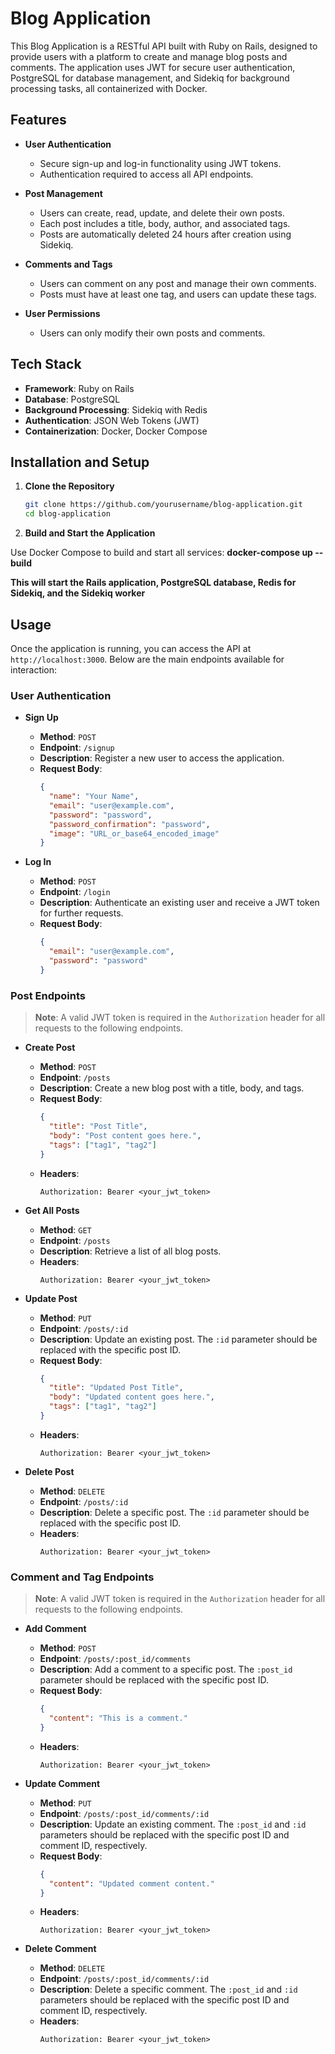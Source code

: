 # Blog Application

This Blog Application is a RESTful API built with Ruby on Rails, designed to provide users with a platform to create and manage blog posts and comments. The application uses JWT for secure user authentication, PostgreSQL for database management, and Sidekiq for background processing tasks, all containerized with Docker.

## Features

- **User Authentication**
  - Secure sign-up and log-in functionality using JWT tokens.
  - Authentication required to access all API endpoints.
  
- **Post Management**
  - Users can create, read, update, and delete their own posts.
  - Each post includes a title, body, author, and associated tags.
  - Posts are automatically deleted 24 hours after creation using Sidekiq.

- **Comments and Tags**
  - Users can comment on any post and manage their own comments.
  - Posts must have at least one tag, and users can update these tags.

- **User Permissions**
  - Users can only modify their own posts and comments.

## Tech Stack

- **Framework**: Ruby on Rails
- **Database**: PostgreSQL
- **Background Processing**: Sidekiq with Redis
- **Authentication**: JSON Web Tokens (JWT)
- **Containerization**: Docker, Docker Compose


## Installation and Setup

1. **Clone the Repository**

   ```bash
   git clone https://github.com/yourusername/blog-application.git
   cd blog-application
   
2. **Build and Start the Application**

  Use Docker Compose to build and start all services: **docker-compose up --build**
  
  **This will start the Rails application, PostgreSQL database, Redis for Sidekiq, and the Sidekiq worker**
  


## Usage

Once the application is running, you can access the API at `http://localhost:3000`. Below are the main endpoints available for interaction:

### User Authentication

- **Sign Up**  
  - **Method**: `POST`
  - **Endpoint**: `/signup`
  - **Description**: Register a new user to access the application.
  - **Request Body**:  
    ```json
    {
      "name": "Your Name",
      "email": "user@example.com",
      "password": "password",
      "password_confirmation": "password",
      "image": "URL_or_base64_encoded_image"
    }
    ```

- **Log In**  
  - **Method**: `POST`
  - **Endpoint**: `/login`
  - **Description**: Authenticate an existing user and receive a JWT token for further requests.
  - **Request Body**:  
    ```json
    {
      "email": "user@example.com",
      "password": "password"
    }
    ```

### Post Endpoints

> **Note**: A valid JWT token is required in the `Authorization` header for all requests to the following endpoints.

- **Create Post**  
  - **Method**: `POST`
  - **Endpoint**: `/posts`
  - **Description**: Create a new blog post with a title, body, and tags.
  - **Request Body**:  
    ```json
    {
      "title": "Post Title",
      "body": "Post content goes here.",
      "tags": ["tag1", "tag2"]
    }
    ```
  - **Headers**:  
    ```plaintext
    Authorization: Bearer <your_jwt_token>
    ```

- **Get All Posts**  
  - **Method**: `GET`
  - **Endpoint**: `/posts`
  - **Description**: Retrieve a list of all blog posts.
  - **Headers**:  
    ```plaintext
    Authorization: Bearer <your_jwt_token>
    ```

- **Update Post**  
  - **Method**: `PUT`
  - **Endpoint**: `/posts/:id`
  - **Description**: Update an existing post. The `:id` parameter should be replaced with the specific post ID.
  - **Request Body**:  
    ```json
    {
      "title": "Updated Post Title",
      "body": "Updated content goes here.",
      "tags": ["tag1", "tag2"]
    }
    ```
  - **Headers**:  
    ```plaintext
    Authorization: Bearer <your_jwt_token>
    ```

- **Delete Post**  
  - **Method**: `DELETE`
  - **Endpoint**: `/posts/:id`
  - **Description**: Delete a specific post. The `:id` parameter should be replaced with the specific post ID.
  - **Headers**:  
    ```plaintext
    Authorization: Bearer <your_jwt_token>
    ```

### Comment and Tag Endpoints

> **Note**: A valid JWT token is required in the `Authorization` header for all requests to the following endpoints.

- **Add Comment**  
  - **Method**: `POST`
  - **Endpoint**: `/posts/:post_id/comments`
  - **Description**: Add a comment to a specific post. The `:post_id` parameter should be replaced with the specific post ID.
  - **Request Body**:  
    ```json
    {
      "content": "This is a comment."
    }
    ```
  - **Headers**:  
    ```plaintext
    Authorization: Bearer <your_jwt_token>
    ```

- **Update Comment**  
  - **Method**: `PUT`
  - **Endpoint**: `/posts/:post_id/comments/:id`
  - **Description**: Update an existing comment. The `:post_id` and `:id` parameters should be replaced with the specific post ID and comment ID, respectively.
  - **Request Body**:  
    ```json
    {
      "content": "Updated comment content."
    }
    ```
  - **Headers**:  
    ```plaintext
    Authorization: Bearer <your_jwt_token>
    ```

- **Delete Comment**  
  - **Method**: `DELETE`
  - **Endpoint**: `/posts/:post_id/comments/:id`
  - **Description**: Delete a specific comment. The `:post_id` and `:id` parameters should be replaced with the specific post ID and comment ID, respectively.
  - **Headers**:  
    ```plaintext
    Authorization: Bearer <your_jwt_token>
    ```
